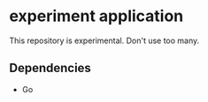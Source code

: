 # experiment application

This repository is experimental.
Don't use too many.

## Dependencies

- Go
